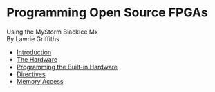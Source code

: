 # Programming Open Source FPGAs  
Using the MyStorm BlackIce Mx  
By Lawrie Griffiths

[1]:./MyStorm_BlackIceII.jpg "MyStorm BlackIce II"

* [Introduction](/blackicemxbook/Introduction/Introduction.html)
* [The Hardware](/blackicemxbook/The_Hardware/The_Hardware.html)
* [Programming the Built-in Hardware](/blackicemxbook/Programming_the_Built-in_Hardware/Programming_the_Built-in_Hardware.html)
* [Directives](/blackicemxbook/Directives/Directives.html)
* [Memory Access](/blackicemxbook/Memory_Access/Memory_Access.html)
